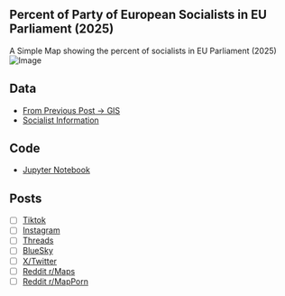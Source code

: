 ## Percent of Party of European Socialists in EU Parliament (2025)
A Simple Map showing the percent of socialists in EU Parliament (2025)
![Image](https://drive.google.com/uc?export=view&id=)

## Data
* [From Previous Post -> GIS](https://github.com/winstonhoyle/VineMapper/blob/main/projects/European_Capitals_HDI/European_Capitals_HDI#Data)
* [Socialist Information](https://en.wikipedia.org/wiki/Party_of_European_Socialists)

## Code
* [Jupyter Notebook](FormatData.ipynb)

## Posts
- [ ] [Tiktok]()
- [ ] [Instagram]()
- [ ] [Threads]()
- [ ] [BlueSky]()
- [ ] [X/Twitter]()
- [ ] [Reddit r/Maps]()
- [ ] [Reddit r/MapPorn]()
